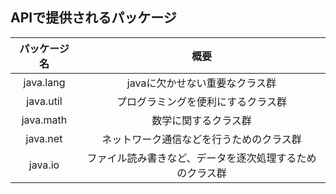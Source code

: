 ## APIで提供されるパッケージ
|パッケージ名|概要|
|:-:|:-:|
|java.lang|javaに欠かせない重要なクラス群|
|java.util|プログラミングを便利にするクラス群|
|java.math|数学に関するクラス群|
|java.net|ネットワーク通信などを行うためのクラス群|
|java.io|ファイル読み書きなど、データを逐次処理するためのクラス群|
